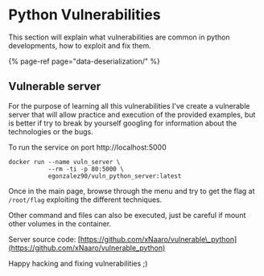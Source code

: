 # Python Vulnerabilities

This section will explain what vulnerabilities are common in python developments, how to exploit and fix them.

{% page-ref page="data-deserialization/" %}



## Vulnerable server

For the purpose of learning all this vulnerabilities I've create a vulnerable server that will allow practice and execution of the provided examples, but is better if try to break by yourself googling for information about the technologies or the bugs.

To run the service on port http://localhost:5000

```text
docker run --name vuln_server \
           --rm -ti -p 80:5000 \
           egonzalez90/vuln_python_server:latest
```

Once in the main page, browse through the menu and try to get the flag at `/root/flag` exploiting the different techniques.

Other command and files can also be executed, just be careful if mount other volumes in the container.

Server source code: [https://github.com/xNaaro/vulnerable\_python](https://github.com/xNaaro/vulnerable_python)

Happy hacking and fixing vulnerabilities ;\)



